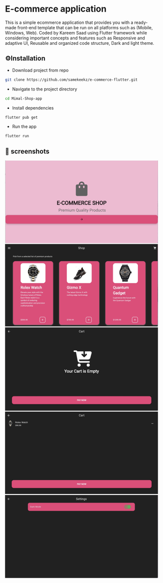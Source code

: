 # E-commerce application

This is a simple ecommerce application that provides you with a ready-made front-end template that can be run on all platforms such as (Mobile, Windows, Web). Coded by Kareem Saad using Flutter framework while considering important concepts and features such as Responsive and adaptive UI, Reusable and organized code structure, Dark and light theme.
## ⚙️Installation
- Download project from repo
```bash
git clone https://github.com/samekeekz/e-commerce-flutter.git
```
- Navigate to the project directory
```bash
cd Mimal-Shop-app
```
- Install dependencies
```bash
flutter pub get
```
- Run the app
```bash
flutter run
```
## 📸 screenshots
<p align="center">
    <img src="./assets/main_page.jpeg" title="homescreen">
    <img src="./assets/shop_page.jpeg" title="homescreen">
    <img src="./assets/cart_when_empty.jpeg" title="homescreen">
    <img src="./assets/cart_page.jpeg" title="homescreen">
    <img src="./assets/settings_page.jpeg" title="homescreen">
</p>
